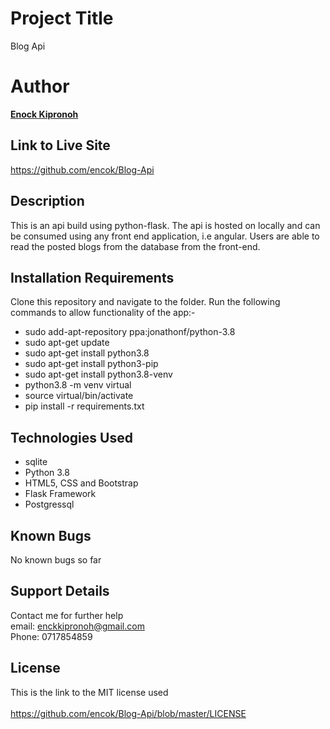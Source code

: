 # Project Title
Blog Api


# Author
  **[Enock Kipronoh](https://github.com/encok)**


## Link to Live Site 

https://github.com/encok/Blog-Api


## Description
  This is an  api build using python-flask. The api is hosted on locally and can be consumed using any front end application, i.e angular. Users are able to read the posted blogs from the database from the front-end.


## Installation Requirements
  Clone this repository and navigate to the folder.
  Run the following commands to allow functionality of the app:-
  * sudo add-apt-repository ppa:jonathonf/python-3.8
  * sudo apt-get update
  * sudo apt-get install python3.8
  * sudo apt-get install python3-pip
  * sudo apt-get install python3.8-venv
  * python3.8 -m venv virtual
  * source virtual/bin/activate
  * pip install -r requirements.txt
 

## Technologies Used
  * sqlite
  * Python 3.8
  * HTML5, CSS and Bootstrap
  * Flask Framework
  * Postgressql
  

## Known Bugs
No known bugs so far

## Support Details
Contact me for further help<br/> 
email: enckkipronoh@gmail.com<br/>
Phone: 0717854859
## License
This is the link to the MIT license used<br/><br/>
https://github.com/encok/Blog-Api/blob/master/LICENSE
